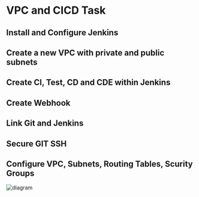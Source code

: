 # VPC and CICD Task
## Install and Configure Jenkins

## Create a new VPC with private and public subnets 

## Create CI, Test, CD and CDE within Jenkins 

## Create Webhook

## Link Git and Jenkins

## Secure GIT SSH 

## Configure VPC, Subnets, Routing Tables, Scurity Groups

![diagram](jenkins_vpc.PNG)